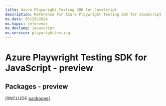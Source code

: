 ```yaml
---
title: Azure Playwright Testing SDK for JavaScript
description: Reference for Azure Playwright Testing SDK for JavaScript
ms.date: 03/29/2024
ms.topic: reference
ms.devlang: javascript
ms.service: playwrighttesting
---
```

# Azure Playwright Testing SDK for JavaScript - preview
## Packages - preview
[!INCLUDE [packages](playwright-testing-index.md)]